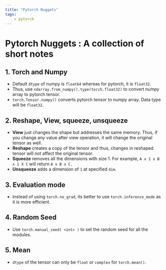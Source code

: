 ```yaml
---
title: "Pytorch Nuggets"
tags:
    - pytorch
---
```


# Pytorch Nuggets : A collection of short notes

## 1. Torch and Numpy

- Default `dtype` of numpy is `float64` whereas for pytorch, it is `float32`. 
- Thus, use `ndarray.from_numpy().type(torch.float32)` to convert numpy array to pytorch tensor.
- `torch.Tensor.numpy()` converts pytorch tensor to numpy array. Data type will be `float32`. 

## 2. Reshape, View, squeeze, unsqueeze

- **View** just changes the shape but addresses the same memory. Thus, if you change any value after view operation, it will change the original tensor as well.
- **Reshape** creates a copy of the tensor and thus, changes in reshaped tensor will not affect the original tensor.
- **Squeeze** removes all the dimensions with size 1. For example, `A x 1 x B x 1 X C` will return `A x B x C`.
- **Unsqueeze** adds a dimension of `1` at specified `dim`.

## 3. Evaluation mode

- Instead of using `torch.no_grad`, its better to use `torch.inference_mode` as it is more efficient.

## 4. Random Seed

- Use `torch.manual_seed( <int> )` to set the random seed for all the modules.

## 5. Mean 

- `dtype` of the tensor can only be `float` or `complex` for `torch.mean()`.